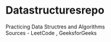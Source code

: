 # Datastructuresrepo

Practicing Data Structres and Algorithms<br />
Sources - LeetCode , GeeksforGeeks
